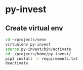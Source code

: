 # py-invest

## Create virtual env

```bash
cd ~/projects/venv
virtualenv py-invest
source py-invest/bin/activate
cd ~/projects/home/py-invest/
pip3 install -r requirements.txt
deactivate
```
